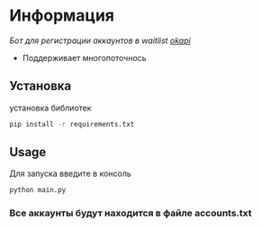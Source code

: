 # Информация
_Бот для регистрации аккаунтов в waitlist [okapi](https://www.okapi.xyz/)_  
* Поддерживает многопоточнось
## Установка
установка библиотек
```bash
pip install -r requirements.txt
```
## Usage
Для запуска введите в консоль
```bash
python main.py
```
### Все аккаунты будут находится в файле accounts.txt
